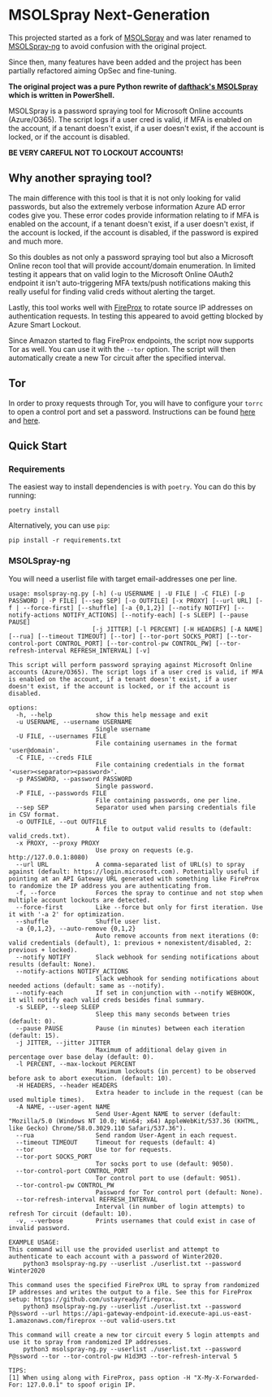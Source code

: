 # MSOLSpray Next-Generation

This projected started as a fork of
[MSOLSpray](https://github.com/MartinIngesen/MSOLSpray) and was later
renamed to
[MSOLSpray-ng](https://github.com/y0k4i-1337/MSOLSpray-ng) to avoid confusion
with the original project.

Since then, many features have been added and the project has been partially
refactored aiming OpSec and fine-tuning.

**The original project was a pure Python rewrite of [dafthack's MSOLSpray](https://github.com/dafthack/MSOLSpray/) which is written in PowerShell.**

MSOLSpray is a password spraying tool for Microsoft Online accounts (Azure/O365). The script logs if a user cred is valid, if MFA is enabled on the account, if a tenant doesn't exist, if a user doesn't exist, if the account is locked, or if the account is disabled.

**BE VERY CAREFUL NOT TO LOCKOUT ACCOUNTS!**

## Why another spraying tool?
The main difference with this tool is that it is not only looking for valid passwords, but also the extremely verbose information Azure AD error codes give you. These error codes provide information relating to if MFA is enabled on the account, if a tenant doesn't exist, if a user doesn't exist, if the account is locked, if the account is disabled, if the password is expired and much more.

So this doubles as not only a password spraying tool but also a Microsoft Online recon tool that will provide account/domain enumeration. In limited testing it appears that on valid login to the Microsoft Online OAuth2 endpoint it isn't auto-triggering MFA texts/push notifications making this really useful for finding valid creds without alerting the target.

Lastly, this tool works well with
[FireProx](https://github.com/ustayready/fireprox) to rotate source IP
addresses on authentication requests. In testing this appeared to avoid getting
blocked by Azure Smart Lockout.

Since Amazon started to flag FireProx endpoints, the script now supports Tor
as well. You can use it with the `--tor` option. The script will then
automatically create a new Tor circuit after the specified interval.

## Tor

In order to proxy requests through Tor, you will have to configure your
`torrc` to open a control port and set a password. Instructions can be found
[here](https://wiki.archlinux.org/title/Tor#Open_Tor_ControlPort) and
[here](https://wiki.archlinux.org/title/Tor#Set_a_Tor_Control_password).

## Quick Start
### Requirements

The easiest way to install dependencies is with `poetry`. You can do this by running:
```
poetry install
```

Alternatively, you can use `pip`:
```
pip install -r requirements.txt
```

### MSOLSpray-ng

You will need a userlist file with target email-addresses one per line.
```
usage: msolspray-ng.py [-h] (-u USERNAME | -U FILE | -C FILE) [-p PASSWORD | -P FILE] [--sep SEP] [-o OUTFILE] [-x PROXY] [--url URL] [-f | --force-first] [--shuffle] [-a {0,1,2}] [--notify NOTIFY] [--notify-actions NOTIFY_ACTIONS] [--notify-each] [-s SLEEP] [--pause PAUSE]
                       [-j JITTER] [-l PERCENT] [-H HEADERS] [-A NAME] [--rua] [--timeout TIMEOUT] [--tor] [--tor-port SOCKS_PORT] [--tor-control-port CONTROL_PORT] [--tor-control-pw CONTROL_PW] [--tor-refresh-interval REFRESH_INTERVAL] [-v]

This script will perform password spraying against Microsoft Online accounts (Azure/O365). The script logs if a user cred is valid, if MFA is enabled on the account, if a tenant doesn't exist, if a user doesn't exist, if the account is locked, or if the account is disabled.

options:
  -h, --help            show this help message and exit
  -u USERNAME, --username USERNAME
                        Single username
  -U FILE, --usernames FILE
                        File containing usernames in the format 'user@domain'.
  -C FILE, --creds FILE
                        File containing credentials in the format '<user><separator><password>'.
  -p PASSWORD, --password PASSWORD
                        Single password.
  -P FILE, --passwords FILE
                        File containing passwords, one per line.
  --sep SEP             Separator used when parsing credentials file in CSV format.
  -o OUTFILE, --out OUTFILE
                        A file to output valid results to (default: valid_creds.txt).
  -x PROXY, --proxy PROXY
                        Use proxy on requests (e.g. http://127.0.0.1:8080)
  --url URL             A comma-separated list of URL(s) to spray against (default: https://login.microsoft.com). Potentially useful if pointing at an API Gateway URL generated with something like FireProx to randomize the IP address you are authenticating from.
  -f, --force           Forces the spray to continue and not stop when multiple account lockouts are detected.
  --force-first         Like --force but only for first iteration. Use it with '-a 2' for optimization.
  --shuffle             Shuffle user list.
  -a {0,1,2}, --auto-remove {0,1,2}
                        Auto remove accounts from next iterations (0: valid credentials (default), 1: previous + nonexistent/disabled, 2: previous + locked).
  --notify NOTIFY       Slack webhook for sending notifications about results (default: None).
  --notify-actions NOTIFY_ACTIONS
                        Slack webhook for sending notifications about needed actions (default: same as --notify).
  --notify-each         If set in conjunction with --notify WEBHOOK, it will notify each valid creds besides final summary.
  -s SLEEP, --sleep SLEEP
                        Sleep this many seconds between tries (default: 0).
  --pause PAUSE         Pause (in minutes) between each iteration (default: 15).
  -j JITTER, --jitter JITTER
                        Maximum of additional delay given in percentage over base delay (default: 0).
  -l PERCENT, --max-lockout PERCENT
                        Maximum lockouts (in percent) to be observed before ask to abort execution. (default: 10).
  -H HEADERS, --header HEADERS
                        Extra header to include in the request (can be used multiple times).
  -A NAME, --user-agent NAME
                        Send User-Agent NAME to server (default: "Mozilla/5.0 (Windows NT 10.0; Win64; x64) AppleWebKit/537.36 (KHTML, like Gecko) Chrome/58.0.3029.110 Safari/537.36").
  --rua                 Send random User-Agent in each request.
  --timeout TIMEOUT     Timeout for requests (default: 4)
  --tor                 Use tor for requests.
  --tor-port SOCKS_PORT
                        Tor socks port to use (default: 9050).
  --tor-control-port CONTROL_PORT
                        Tor control port to use (default: 9051).
  --tor-control-pw CONTROL_PW
                        Password for Tor control port (default: None).
  --tor-refresh-interval REFRESH_INTERVAL
                        Interval (in number of login attempts) to refresh Tor circuit (default: 10).
  -v, --verbose         Prints usernames that could exist in case of invalid password.

EXAMPLE USAGE:
This command will use the provided userlist and attempt to authenticate to each account with a password of Winter2020.
    python3 msolspray-ng.py --userlist ./userlist.txt --password Winter2020

This command uses the specified FireProx URL to spray from randomized IP addresses and writes the output to a file. See this for FireProx setup: https://github.com/ustayready/fireprox.
    python3 msolspray-ng.py --userlist ./userlist.txt --password P@ssword --url https://api-gateway-endpoint-id.execute-api.us-east-1.amazonaws.com/fireprox --out valid-users.txt

This command will create a new tor circuit every 5 login attempts and use it to spray from randomized IP addresses.
    python3 msolspray-ng.py --userlist ./userlist.txt --password P@ssword --tor --tor-control-pw H1d3M3 --tor-refresh-interval 5

TIPS:
[1] When using along with FireProx, pass option -H "X-My-X-Forwarded-For: 127.0.0.1" to spoof origin IP.
```

